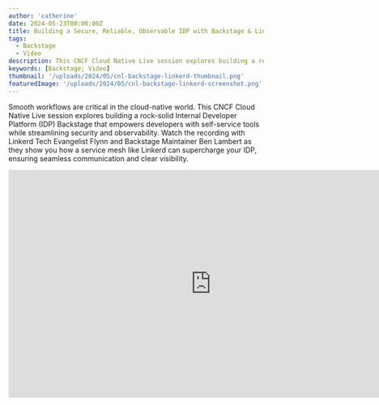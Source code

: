 ```yaml
---
author: 'catherine'
date: 2024-05-23T00:00:00Z
title: Building a Secure, Reliable, Observable IDP with Backstage & Linkerd
tags:
  - Backstage
  - Video
description: This CNCF Cloud Native Live session explores building a rock-solid Internal Developer Platform (IDP) Backstage that empowers developers with self-service tools while streamlining security and observability.
keywords: [Backstage; Video]
thumbnail: '/uploads/2024/05/cnl-backstage-linkerd-thumbnail.png'
featuredImage: '/uploads/2024/05/cnl-backstage-linkerd-screenshot.png'
---
```

Smooth workflows are critical in the cloud-native world. This CNCF Cloud
Native Live session explores building a rock-solid Internal Developer
Platform (IDP) Backstage that empowers developers with self-service tools
while streamlining security and observability. Watch the recording with
Linkerd Tech Evangelist Flynn and Backstage Maintainer Ben Lambert as
they show you how a service mesh like Linkerd can supercharge your IDP,
ensuring seamless communication and clear visibility.

<!-- markdownlint-disable MD033 -->
<iframe style="width:800px; height:450px;" src="https://www.youtube.com/embed/43Yq24I0KNI?si=DAtnX3dNXZf2dDFI" title="YouTube video player" frameborder="0" allow="accelerometer; autoplay; clipboard-write; encrypted-media; gyroscope; picture-in-picture; web-share" referrerpolicy="strict-origin-when-cross-origin" allowfullscreen></iframe>
